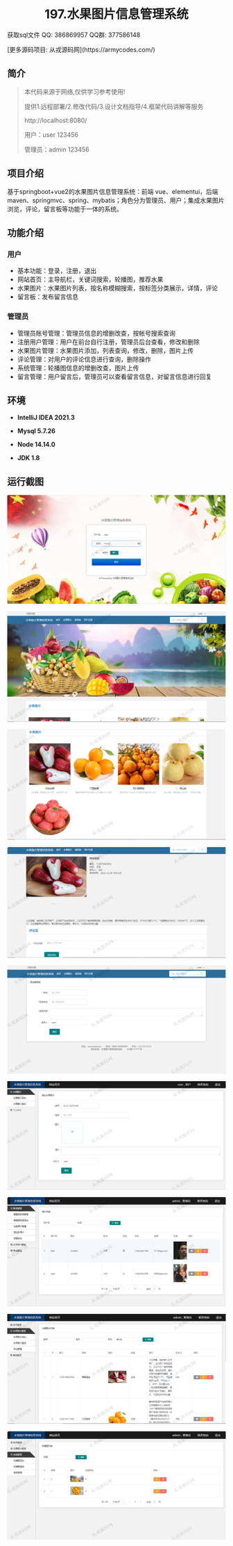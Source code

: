 <p><h1 align="center">197.水果图片信息管理系统</h1></p>

<p> 获取sql文件 QQ: 386869957 QQ群: 377586148 </p>
<p> [更多源码项目: 从戎源码网](https://armycodes.com/) </p>

## 简介

> 本代码来源于网络,仅供学习参考使用!
>
> 提供1.远程部署/2.修改代码/3.设计文档指导/4.框架代码讲解等服务
> 
> http://localhost:8080/
> 
> 用户：user 123456
> 
> 管理员：admin 123456
>

## 项目介绍
基于springboot+vue2的水果图片信息管理系统：前端 vue、elementui，后端 maven、springmvc、spring、mybatis；角色分为管理员、用户；集成水果图片浏览，评论，留言板等功能于一体的系统。

## 功能介绍

### 用户

- 基本功能：登录，注册，退出
- 网站首页：主导航栏，关键词搜索，轮播图，推荐水果
- 水果图片：水果图片列表，按名称模糊搜索，按标签分类展示，详情，评论
- 留言板：发布留言信息

### 管理员

- 管理员账号管理：管理员信息的增删改查，按帐号搜索查询
- 注册用户管理：用户在前台自行注册，管理员后台查看，修改和删除
- 水果图片管理：水果图片添加，列表查询，修改，删除，图片上传
- 评论管理：对用户的评论信息进行查询，删除操作
- 系统管理：轮播图信息的增删改查，图片上传
- 留言管理：用户留言后，管理员可以查看留言信息，对留言信息进行回复

## 环境

- <b>IntelliJ IDEA 2021.3</b>

- <b>Mysql 5.7.26</b>

- <b>Node 14.14.0</b>

- <b>JDK 1.8</b>

## 运行截图

![](screenshot/1.png)

![](screenshot/2.png)

![](screenshot/3.png)

![](screenshot/4.png)

![](screenshot/5.png)

![](screenshot/6.png)

![](screenshot/7.png)

![](screenshot/8.png)

![](screenshot/9.png)